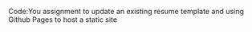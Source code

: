 Code:You assignment to update an existing resume template and using Github Pages to host a static site 
